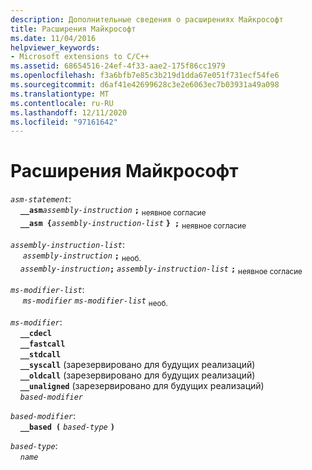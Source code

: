 ```yaml
---
description: Дополнительные сведения о расширениях Майкрософт
title: Расширения Майкрософт
ms.date: 11/04/2016
helpviewer_keywords:
- Microsoft extensions to C/C++
ms.assetid: 68654516-24ef-4f33-aae2-175f86cc1979
ms.openlocfilehash: f3a6bfb7e85c3b219d1dda67e051f731ecf54fe6
ms.sourcegitcommit: d6af41e42699628c3e2e6063ec7b03931a49a098
ms.translationtype: MT
ms.contentlocale: ru-RU
ms.lasthandoff: 12/11/2020
ms.locfileid: "97161642"
---
```

# <a name="microsoft-extensions"></a>Расширения Майкрософт

*`asm-statement`*:<br/>
&nbsp;&nbsp;&nbsp;&nbsp;**`__asm`***`assembly-instruction`* **`;`** <sub>неявное согласие</sub><br/>
&nbsp;&nbsp;&nbsp;&nbsp;**`__asm {`***`assembly-instruction-list`* **`} ;`** <sub>неявное согласие</sub>  

*`assembly-instruction-list`*:<br/>
&nbsp;&nbsp;&nbsp;&nbsp; *`assembly-instruction`* **`;`** <sub>необ.</sub> <br/>
&nbsp;&nbsp;&nbsp;&nbsp;*`assembly-instruction`***`;`** *`assembly-instruction-list`* **`;`** <sub>неявное согласие</sub>

*`ms-modifier-list`*:<br/>
&nbsp;&nbsp;&nbsp;&nbsp; *`ms-modifier`* *`ms-modifier-list`* <sub>необ.</sub>

*`ms-modifier`*:<br/>
&nbsp;&nbsp;&nbsp;&nbsp;**`__cdecl`**<br/>
&nbsp;&nbsp;&nbsp;&nbsp;**`__fastcall`**<br/>
&nbsp;&nbsp;&nbsp;&nbsp;**`__stdcall`**<br/>
&nbsp;&nbsp;&nbsp;&nbsp;**`__syscall`** (зарезервировано для будущих реализаций)<br/>
&nbsp;&nbsp;&nbsp;&nbsp;**`__oldcall`** (зарезервировано для будущих реализаций)<br/>
&nbsp;&nbsp;&nbsp;&nbsp;**`__unaligned`** (зарезервировано для будущих реализаций)<br/>
&nbsp;&nbsp;&nbsp;&nbsp;*`based-modifier`*

*`based-modifier`*:<br/>
&nbsp;&nbsp;&nbsp;&nbsp;**`__based (`** *`based-type`* **`)`**

*`based-type`*:<br/>
&nbsp;&nbsp;&nbsp;&nbsp;*`name`*
